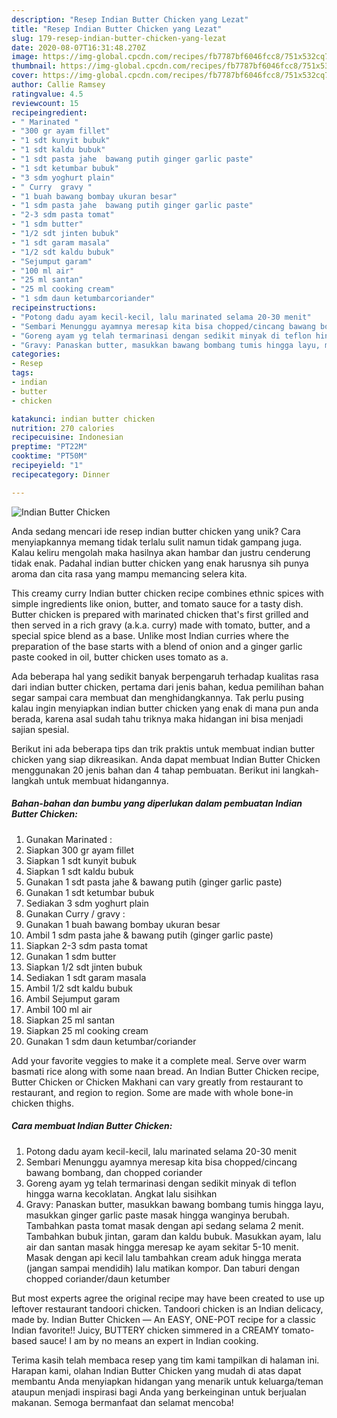 ```yaml
---
description: "Resep Indian Butter Chicken yang Lezat"
title: "Resep Indian Butter Chicken yang Lezat"
slug: 179-resep-indian-butter-chicken-yang-lezat
date: 2020-08-07T16:31:48.270Z
image: https://img-global.cpcdn.com/recipes/fb7787bf6046fcc8/751x532cq70/indian-butter-chicken-foto-resep-utama.jpg
thumbnail: https://img-global.cpcdn.com/recipes/fb7787bf6046fcc8/751x532cq70/indian-butter-chicken-foto-resep-utama.jpg
cover: https://img-global.cpcdn.com/recipes/fb7787bf6046fcc8/751x532cq70/indian-butter-chicken-foto-resep-utama.jpg
author: Callie Ramsey
ratingvalue: 4.5
reviewcount: 15
recipeingredient:
- " Marinated "
- "300 gr ayam fillet"
- "1 sdt kunyit bubuk"
- "1 sdt kaldu bubuk"
- "1 sdt pasta jahe  bawang putih ginger garlic paste"
- "1 sdt ketumbar bubuk"
- "3 sdm yoghurt plain"
- " Curry  gravy "
- "1 buah bawang bombay ukuran besar"
- "1 sdm pasta jahe  bawang putih ginger garlic paste"
- "2-3 sdm pasta tomat"
- "1 sdm butter"
- "1/2 sdt jinten bubuk"
- "1 sdt garam masala"
- "1/2 sdt kaldu bubuk"
- "Sejumput garam"
- "100 ml air"
- "25 ml santan"
- "25 ml cooking cream"
- "1 sdm daun ketumbarcoriander"
recipeinstructions:
- "Potong dadu ayam kecil-kecil, lalu marinated selama 20-30 menit"
- "Sembari Menunggu ayamnya meresap kita bisa chopped/cincang bawang bombang, dan chopped coriander"
- "Goreng ayam yg telah termarinasi dengan sedikit minyak di teflon hingga warna kecoklatan. Angkat lalu sisihkan"
- "Gravy: Panaskan butter, masukkan bawang bombang tumis hingga layu, masukkan ginger garlic paste masak hingga wanginya berubah. Tambahkan pasta tomat masak dengan api sedang selama 2 menit. Tambahkan bubuk jintan, garam dan kaldu bubuk. Masukkan ayam, lalu air dan santan masak hingga meresap ke ayam sekitar 5-10 menit. Masak dengan api kecil lalu tambahkan cream aduk hingga merata (jangan sampai mendidih) lalu matikan kompor. Dan taburi dengan chopped coriander/daun ketumber"
categories:
- Resep
tags:
- indian
- butter
- chicken

katakunci: indian butter chicken 
nutrition: 270 calories
recipecuisine: Indonesian
preptime: "PT22M"
cooktime: "PT50M"
recipeyield: "1"
recipecategory: Dinner

---
```



![Indian Butter Chicken](https://img-global.cpcdn.com/recipes/fb7787bf6046fcc8/751x532cq70/indian-butter-chicken-foto-resep-utama.jpg)

Anda sedang mencari ide resep indian butter chicken yang unik? Cara menyiapkannya memang tidak terlalu sulit namun tidak gampang juga. Kalau keliru mengolah maka hasilnya akan hambar dan justru cenderung tidak enak. Padahal indian butter chicken yang enak harusnya sih punya aroma dan cita rasa yang mampu memancing selera kita.

This creamy curry Indian butter chicken recipe combines ethnic spices with simple ingredients like onion, butter, and tomato sauce for a tasty dish. Butter chicken is prepared with marinated chicken that&#39;s first grilled and then served in a rich gravy (a.k.a. curry) made with tomato, butter, and a special spice blend as a base. Unlike most Indian curries where the preparation of the base starts with a blend of onion and a ginger garlic paste cooked in oil, butter chicken uses tomato as a.

Ada beberapa hal yang sedikit banyak berpengaruh terhadap kualitas rasa dari indian butter chicken, pertama dari jenis bahan, kedua pemilihan bahan segar sampai cara membuat dan menghidangkannya. Tak perlu pusing kalau ingin menyiapkan indian butter chicken yang enak di mana pun anda berada, karena asal sudah tahu triknya maka hidangan ini bisa menjadi sajian spesial.


Berikut ini ada beberapa tips dan trik praktis untuk membuat indian butter chicken yang siap dikreasikan. Anda dapat membuat Indian Butter Chicken menggunakan 20 jenis bahan dan 4 tahap pembuatan. Berikut ini langkah-langkah untuk membuat hidangannya.

<!--inarticleads1-->

##### Bahan-bahan dan bumbu yang diperlukan dalam pembuatan Indian Butter Chicken:

1. Gunakan  Marinated :
1. Siapkan 300 gr ayam fillet
1. Siapkan 1 sdt kunyit bubuk
1. Siapkan 1 sdt kaldu bubuk
1. Gunakan 1 sdt pasta jahe &amp; bawang putih (ginger garlic paste)
1. Gunakan 1 sdt ketumbar bubuk
1. Sediakan 3 sdm yoghurt plain
1. Gunakan  Curry / gravy :
1. Gunakan 1 buah bawang bombay ukuran besar
1. Ambil 1 sdm pasta jahe &amp; bawang putih (ginger garlic paste)
1. Siapkan 2-3 sdm pasta tomat
1. Gunakan 1 sdm butter
1. Siapkan 1/2 sdt jinten bubuk
1. Sediakan 1 sdt garam masala
1. Ambil 1/2 sdt kaldu bubuk
1. Ambil Sejumput garam
1. Ambil 100 ml air
1. Siapkan 25 ml santan
1. Siapkan 25 ml cooking cream
1. Gunakan 1 sdm daun ketumbar/coriander


Add your favorite veggies to make it a complete meal. Serve over warm basmati rice along with some naan bread. An Indian Butter Chicken recipe, Butter Chicken or Chicken Makhani can vary greatly from restaurant to restaurant, and region to region. Some are made with whole bone-in chicken thighs. 

<!--inarticleads2-->

##### Cara membuat Indian Butter Chicken:

1. Potong dadu ayam kecil-kecil, lalu marinated selama 20-30 menit
1. Sembari Menunggu ayamnya meresap kita bisa chopped/cincang bawang bombang, dan chopped coriander
1. Goreng ayam yg telah termarinasi dengan sedikit minyak di teflon hingga warna kecoklatan. Angkat lalu sisihkan
1. Gravy: Panaskan butter, masukkan bawang bombang tumis hingga layu, masukkan ginger garlic paste masak hingga wanginya berubah. Tambahkan pasta tomat masak dengan api sedang selama 2 menit. Tambahkan bubuk jintan, garam dan kaldu bubuk. Masukkan ayam, lalu air dan santan masak hingga meresap ke ayam sekitar 5-10 menit. Masak dengan api kecil lalu tambahkan cream aduk hingga merata (jangan sampai mendidih) lalu matikan kompor. Dan taburi dengan chopped coriander/daun ketumber


But most experts agree the original recipe may have been created to use up leftover restaurant tandoori chicken. Tandoori chicken is an Indian delicacy, made by. Indian Butter Chicken — An EASY, ONE-POT recipe for a classic Indian favorite!! Juicy, BUTTERY chicken simmered in a CREAMY tomato-based sauce! I am by no means an expert in Indian cooking. 

Terima kasih telah membaca resep yang tim kami tampilkan di halaman ini. Harapan kami, olahan Indian Butter Chicken yang mudah di atas dapat membantu Anda menyiapkan hidangan yang menarik untuk keluarga/teman ataupun menjadi inspirasi bagi Anda yang berkeinginan untuk berjualan makanan. Semoga bermanfaat dan selamat mencoba!
